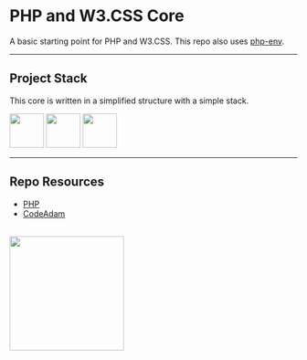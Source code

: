 # PHP and W3.CSS Core

A basic starting point for PHP and W3.CSS. This repo also uses [php-env](https://github.com/codeadamca/php-env). 

---

## Project Stack

This core is written in a simplified structure with a simple stack.

<img src="https://console.codeadam.ca/api/image/php" width="60"> <img src="https://console.codeadam.ca/api/image/mysql" width="60"> <img src="https://console.codeadam.ca/api/image/w3css" width="60">

---

## Repo Resources

- [PHP](https://php.net)
- [CodeAdam](https://codeadam.ca)

<br>
<a href="https://codeadam.ca">
<img src="https://cdn.codeadam.ca/images@1.0.0/codeadam-logo-coloured-horizontal.png" width="200">
</a>
